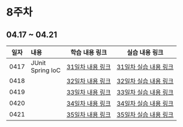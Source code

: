 # 8주차

## 04.17 ~ 04.21

|  일자  | 내용                        |           학습 내용 링크           |          실습 내용 링크           |
|:----:|:--------------------------|:----------------------------:|:---------------------------:|
| 0417 | JUnit<br/>Spring IoC<br/> | [31일차 내용 링크](./day31/course) | [31일차 실습 내용 링크](./day31/hw) |
| 0418 |                           | [32일차 내용 링크](./day32/course) | [32일차 실습 내용 링크](./day32/hw) |
| 0419 |                           | [33일차 내용 링크](./day33/course) | [33일차 실습 내용 링크](./day33/hw) |
| 0420 |                           | [34일차 내용 링크](./day34/course) | [34일차 실습 내용 링크](./day34/hw) |
| 0421 |                           | [35일차 내용 링크](./day35/course) | [35일차 실습 내용 링크](./day35/hw) |